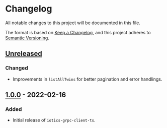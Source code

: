 # Changelog

All notable changes to this project will be documented in this file.

The format is based on [Keep a Changelog](https://keepachangelog.com/en/1.0.0/),
and this project adheres to [Semantic Versioning](https://semver.org/spec/v2.0.0.html).

## [Unreleased]

### Changed

-   Improvements in `listAllTwins` for better pagination and error handlings.

## [1.0.0] - 2022-02-16

### Added

-   Initial release of `iotics-grpc-client-ts`.

[unreleased]: https://github.com/Iotic-Labs/iotics-grpc-client-ts/compare/v1.0.0...HEAD
[1.0.0]: https://github.com/Iotic-Labs/iotics-grpc-client-ts/releases/tag/v1.0.0
